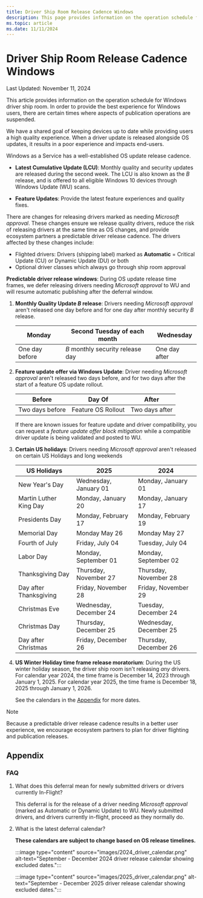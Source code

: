 ```yaml
---
title: Driver Ship Room Release Cadence Windows
description: This page provides information on the operation schedule for driver ship room. In order to provide the best experience for Windows users, there are certain times where aspects of publication operations are suspended.
ms.topic: article
ms.date: 11/11/2024
---
```


# Driver Ship Room Release Cadence Windows

Last Updated: November 11, 2024

This article provides information on the operation schedule for Windows driver ship room. In order to provide the best experience for Windows users, there are certain times where aspects of publication operations are suspended.

We have a shared goal of keeping devices up to date while providing users a high quality experience. When a driver update is released alongside OS updates, it results in a poor experience and impacts end-users.

Windows as a Service has a well-established OS update release cadence.

- **Latest Cumulative Update (LCU)**: Monthly quality and security updates are released during the second week. The LCU is also known as the *B* release, and is offered to all eligible Windows 10 devices through Windows Update (WU) scans.

- **Feature Updates**: Provide the latest feature experiences and quality fixes.

There are changes for releasing drivers marked as needing *Microsoft approval*. These changes ensure we release quality drivers, reduce the risk of releasing drivers at the same time as OS changes, and provide ecosystem partners a predictable driver release cadence. The drivers affected by these changes include:

- Flighted drivers: Drivers (shipping label) marked as **Automatic** = Critical Update (CU) or Dynamic Update (DU) or both
- Optional driver classes which always go through ship room approval

**Predictable driver release windows**: During OS update release time frames, we defer releasing drivers needing *Microsoft approval* to WU and will resume automatic publishing after the deferral window.

1. **Monthly Quality Update *B* release**: Drivers needing *Microsoft approval* aren't released one day before and for one day after monthly security *B* release.

    | Monday | Second Tuesday of each month | Wednesday |
    |--|--|--|
    | One day before | *B* monthly security release day | One day after |

1. **Feature update offer via Windows Update**: Driver needing *Microsoft approval* aren't released two days before, and for two days after the start of a feature OS update rollout.

    | Before | Day Of | After |
    |--|--|--|
    | Two days before | Feature OS Rollout | Two days after |

    If there are known issues for feature update and driver compatibility, you can request a *feature update offer block mitigation* while a compatible driver update is being validated and posted to WU.

1. **Certain US holidays**: Drivers needing *Microsoft approval* aren't released on certain US Holidays and long weekends

    | US Holidays | 2025 | 2024 |
    |--|--|--|
    | New Year's Day | Wednesday, January 01 | Monday, January 01 |
    | Martin Luther King Day | Monday, January 20 | Monday, January 17 |
    | Presidents Day | Monday, February 17 | Monday, February 19 |
    | Memorial Day | Monday May 26 | Monday May 27 |
    | Fourth of July | Friday, July 04 | Tuesday, July 04 |
    | Labor Day | Monday, September 01 | Monday, September 02 |
    | Thanksgiving Day | Thursday, November 27 | Thursday, November 28 |
    | Day after Thanksgiving | Friday, November 28 | Friday, November 29 |
    | Christmas Eve | Wednesday, December 24 | Tuesday, December 24 |
    | Christmas Day | Thursday, December 25 | Wednesday, December 25 |
    | Day after Christmas | Friday, December 26 | Thursday, December 26 |

1. **US Winter Holiday time frame release moratorium**: During the US winter holiday season, the driver ship room isn't releasing *any* drivers. For calendar year 2024, the time frame is December 14, 2023 through January 1, 2025. For calendar year 2025, the time frame is December 18, 2025 through January 1, 2026.

    See the calendars in the [Appendix](#appendix) for more dates.

> [!NOTE]
> Because a predictable driver release cadence results in a better user experience, we encourage ecosystem partners to plan for driver flighting and publication releases.

## Appendix

### FAQ

1. What does this deferral mean for newly submitted drivers or drivers currently In-Flight?

    This deferral is for the release of a driver needing *Microsoft approval* (marked as Automatic or Dynamic Update) to WU. Newly submitted drivers, and drivers currently in-flight, proceed as they normally do.

1. What is the latest deferral calendar?

    **These calendars are subject to change based on OS release timelines.**

    :::image type="content" source="images/2024_driver_calendar.png" alt-text="September - December 2024 driver release calendar showing excluded dates.":::

    :::image type="content" source="images/2025_driver_calendar.png" alt-text="September - December 2025 driver release calendar showing excluded dates.":::
